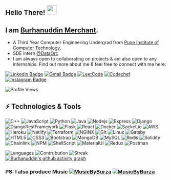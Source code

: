 ## Hello There! <img  src="https://raw.githubusercontent.com/aemmadi/aemmadi/master/wave.gif"  width="30px">

## I am [Burhanuddin Merchant](http://burhanuddinmerchant.ml).

- A Third Year Computer Engineering Undergrad from [Pune Institute of Computer Technology](https://pict.edu/).
- SDE intern [@DataOrc](https://dataorc.in/)
- I am always open to collaborating on projects & am also open to any internships. Find out more about me & feel free to connect with me here:

[![Linkedin Badge](https://img.shields.io/badge/LinkedIn-0077B5?style=for-the-badge&logo=linkedin&logoColor=white)](https://www.linkedin.com/in/burhanuddin-merchant-89b14a198/)
[![Gmail Badge](https://img.shields.io/badge/Gmail-D14836?style=for-the-badge&logo=gmail&logoColor=white)](mailto:bmerchant945@gmail.com)
[![LeetCode](https://img.shields.io/badge/-LeetCode-FFA116?style=for-the-badge&logo=LeetCode&logoColor=black)](https://leetcode.com/burza/)
[![Codechef](https://img.shields.io/badge/codechef-%23b92b27.svg?&style=for-the-badge&logo=codechef&logocolor=white)](https://www.codechef.com/users/burza)
[![Instagram Badge](https://img.shields.io/badge/Instagram-E4405F?style=for-the-badge&logo=instagram&logoColor=white)](https://www.instagram.com/burhanuddin_merchant__/)

<p align="center">

![Profile Views](https://komarev.com/ghpvc/?username=BurhanuddinMerchant)

## ⚡ Technologies & Tools

![C++](https://img.shields.io/badge/C%2B%2B-00599C?style=for-the-badge&logo=c%2B%2B&logoColor=white)
![JavaScript](https://img.shields.io/badge/JavaScript-323330?style=for-the-badge&logo=javascript&logoColor=F7DF1E)
![Python](https://img.shields.io/badge/Python-3776AB?style=for-the-badge&logo=python&logoColor=white)
![Java](https://img.shields.io/badge/Java-ED8B00?style=for-the-badge&logo=java&logoColor=white)
![Nodejs](https://img.shields.io/badge/Node.js-339933?style=for-the-badge&logo=nodedotjs&logoColor=white)
![Express](https://img.shields.io/badge/Express.js-000000?style=for-the-badge&logo=express&logoColor=white)
![Django](https://img.shields.io/badge/Django-092E20?style=for-the-badge&logo=django&logoColor=green)
![DjangoRestFramework](https://img.shields.io/badge/DJANGO-REST-ff1709?style=for-the-badge&logo=django&logoColor=white&color=ff1709&labelColor=gray)
![Flask](https://img.shields.io/badge/Flask-000000?style=for-the-badge&logo=flask&logoColor=white)
![React](https://img.shields.io/badge/React-20232A?style=for-the-badge&logo=react&logoColor=61DAFB)
![Docker](https://img.shields.io/badge/Docker-2CA5E0?style=for-the-badge&logo=docker&logoColor=white)
![Socket.io](https://img.shields.io/badge/Socket.io-010101?&style=for-the-badge&logo=Socket.io&logoColor=white)
![AWS](https://img.shields.io/badge/Amazon_AWS-232F3E?style=for-the-badge&logo=amazon-aws&logoColor=white)
![Heroku](https://img.shields.io/badge/Heroku-430098?style=for-the-badge&logo=heroku&logoColor=white)
![Netlify](https://img.shields.io/badge/Netlify-00C7B7?style=for-the-badge&logo=netlify&logoColor=white)
![Terraform](https://img.shields.io/badge/terraform-%235835CC.svg?style=for-the-badge&logo=terraform&logoColor=white)
![NGINX](https://img.shields.io/badge/Nginx-009639?style=for-the-badge&logo=nginx&logoColor=white)
![Git](https://img.shields.io/badge/Git-F05032?style=for-the-badge&logo=git&logoColor=white)
![Linux](https://img.shields.io/badge/Ubuntu-E95420?style=for-the-badge&logo=ubuntu&logoColor=white)
![Gatsby](https://img.shields.io/badge/Gatsby-663399?style=for-the-badge&logo=gatsby&logoColor=white)
![HTML5](https://img.shields.io/badge/HTML5-E34F26?style=for-the-badge&logo=html5&logoColor=white)
![CSS3](https://img.shields.io/badge/CSS3-1572B6?style=for-the-badge&logo=css3&logoColor=white)
![Bootstrap](https://img.shields.io/badge/Bootstrap-563D7C?style=for-the-badge&logo=bootstrap&logoColor=white)
![MongoDB](https://img.shields.io/badge/MongoDB-white?style=for-the-badge&logo=mongodb&logoColor=4EA94)
![MySQL](https://img.shields.io/badge/MySQL-00000F?style=for-the-badge&logo=mysql&logoColor=white)
![Redis](https://img.shields.io/badge/redis-%23DD0031.svg?&style=for-the-badge&logo=redis&logoColor=white)
![Solidity](https://img.shields.io/badge/Solidity-e6e6e6?style=for-the-badge&logo=solidity&logoColor=black)
![Chainlink](https://img.shields.io/badge/Chainlink-375BD2?style=for-the-badge&logo=Chainlink&logoColor=white)
![NPM](https://img.shields.io/badge/npm-CB3837?style=for-the-badge&logo=npm&logoColor=white)
![ShellScript](https://img.shields.io/badge/Shell_Script-121011?style=for-the-badge&logo=gnu-bash&logoColor=white)
![MaterialUI](https://img.shields.io/badge/Material--UI-0081CB?style=for-the-badge&logo=material-ui&logoColor=white)
![Redux](https://img.shields.io/badge/Redux-593D88?style=for-the-badge&logo=redux&logoColor=white)
![Postman](https://img.shields.io/badge/Postman-FF6C37?style=for-the-badge&logo=Postman&logoColor=white)

![Languages](https://github-readme-stats.vercel.app/api/top-langs/?username=BurhanuddinMerchant&theme=midnight-purple&show_icons=true)
![Contrubution](https://github-readme-stats.vercel.app/api?username=BurhanuddinMerchant&theme=midnight-purple&show_icons=true)
![Streak](https://github-readme-streak-stats.herokuapp.com/?user=BurhanuddinMerchant&theme=midnight-purple&show_icons=true)
[![Burhanuddin's github activity graph](https://activity-graph.herokuapp.com/graph?username=BurhanuddinMerchant&theme=github)](https://github.com/ashutosh00710/github-readme-activity-graph)

### PS: I also produce Music [![MusicByBurza](https://img.shields.io/badge/YouTube-FF0000?style=for-the-badge&logo=youtube&logoColor=white)](https://www.youtube.com/channel/UCn9nXXAefC9YeFHCKqH6QkA) [![MusicByBurza](https://img.shields.io/badge/Instagram-E4405F?style=for-the-badge&logo=instagram&logoColor=white)](https://www.instagram.com/musicbyburza/)

</p>
